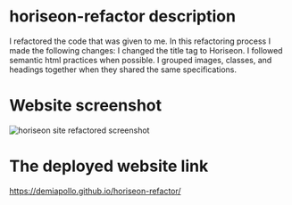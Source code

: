 # horiseon-refactor description
I refactored the code that was given to me. 
In this refactoring process I made the following changes:
  I changed the title tag to Horiseon.
  I followed semantic html practices when possible.
  I grouped images, classes, and headings together when they shared the same specifications.

# Website screenshot
![horiseon site refactored screenshot](Horiseon_Site_Screenshot.png)

# The deployed website link
https://demiapollo.github.io/horiseon-refactor/
